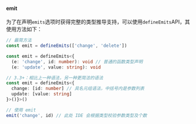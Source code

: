 #### emit

为了在声明`emits`选项时获得完整的类型推导支持，可以使用`defineEmits`API，其使用方法如下：

```typescript
// 最简方法
const emit = defineEmits(['change', 'delete'])

const emit = defineEmits<{
  (e: 'change', id: number): void // 普通的函数类型声明
  (e: 'update', value: string): void

// 3.3+：相比上一种语法，另一种更简洁的语法
const emit = defineEmits<{
  change: [id: number] // 具名元组语法，中括号内是参数列表
  update: [value: string]
}>()}>()

// 使用 emit
emit('change', id) // 此处 IDE 会根据类型校验参数类型及个数
```
